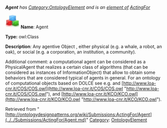 ___Agent__ has [Category:OntologyElement](../../Category/OntologyElement.md "Category:OntologyElement") and is an [element of](../../Property/ElementOf.md "Property:ElementOf") [ActingFor](../../Submissions/ActingFor.md "Submissions:ActingFor")_


  




[![Class](../../images/thumb/2/27/Class.gif/45px-Class.gif)](../../Image/Class.gif.md "Class")
__Name__: Agent 


__Type:__ owl:Class 


__Description__: Any agentive Object , either physical (e.g. a whale, a robot, an oak), or social (e.g. a corporation, an institution, a community).


  



Additional comment: a computational agent can be considered as a PhysicalAgent that realizes a certain class of algorithms (that can be considered as instances of InformationObject) that allow to obtain some behaviors that are considered typical of agents in general. For an ontology of computational objects based on DOLCE see e.g. and [http://www.loa-cnr.it/COS/COS.owl](http://www.loa-cnr.it/COS/COS.owl "http://www.loa-cnr.it/COS/COS.owl"), and [http://www.loa-cnr.it/KCO/KCO.owl](http://www.loa-cnr.it/KCO/KCO.owl "http://www.loa-cnr.it/KCO/KCO.owl"). 





Retrieved from "[http://ontologydesignpatterns.org/wiki/Submissions:ActingFor/Agent](../../Submissions/ActingFor/Agent.md)"
 [Category](http://ontologydesignpatterns.org/wiki/Special:Categories "Special:Categories"): [OntologyElement](../../Category/OntologyElement.md "Category:OntologyElement")